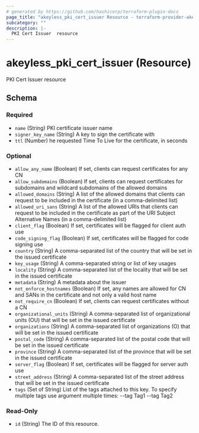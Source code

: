 ```yaml
---
# generated by https://github.com/hashicorp/terraform-plugin-docs
page_title: "akeyless_pki_cert_issuer Resource - terraform-provider-akeyless"
subcategory: ""
description: |-
  PKI Cert Issuer  resource
---
```


# akeyless_pki_cert_issuer (Resource)

PKI Cert Issuer  resource



<!-- schema generated by tfplugindocs -->
## Schema

### Required

- `name` (String) PKI certificate issuer name
- `signer_key_name` (String) A key to sign the certificate with
- `ttl` (Number) he requested Time To Live for the certificate, in seconds

### Optional

- `allow_any_name` (Boolean) If set, clients can request certificates for any CN
- `allow_subdomains` (Boolean) If set, clients can request certificates for subdomains and wildcard subdomains of the allowed domains
- `allowed_domains` (String) A list of the allowed domains that clients can request to be included in the certificate (in a comma-delimited list)
- `allowed_uri_sans` (String) A list of the allowed URIs that clients can request to be included in the certificate as part of the URI Subject Alternative Names (in a comma-delimited list)
- `client_flag` (Boolean) If set, certificates will be flagged for client auth use
- `code_signing_flag` (Boolean) If set, certificates will be flagged for code signing use
- `country` (String) A comma-separated list of the country that will be set in the issued certificate
- `key_usage` (String) A comma-separated string or list of key usages
- `locality` (String) A comma-separated list of the locality that will be set in the issued certificate
- `metadata` (String) A metadata about the issuer
- `not_enforce_hostnames` (Boolean) If set, any names are allowed for CN and SANs in the certificate and not only a valid host name
- `not_require_cn` (Boolean) If set, clients can request certificates without a CN
- `organizational_units` (String) A comma-separated list of organizational units (OU) that will be set in the issued certificate
- `organizations` (String) A comma-separated list of organizations (O) that will be set in the issued certificate
- `postal_code` (String) A comma-separated list of the postal code that will be set in the issued certificate
- `province` (String) A comma-separated list of the province that will be set in the issued certificate
- `server_flag` (Boolean) If set, certificates will be flagged for server auth use
- `street_address` (String) A comma-separated list of the street address that will be set in the issued certificate
- `tags` (Set of String) List of the tags attached to this key. To specify multiple tags use argument multiple times: --tag Tag1 --tag Tag2

### Read-Only

- `id` (String) The ID of this resource.


